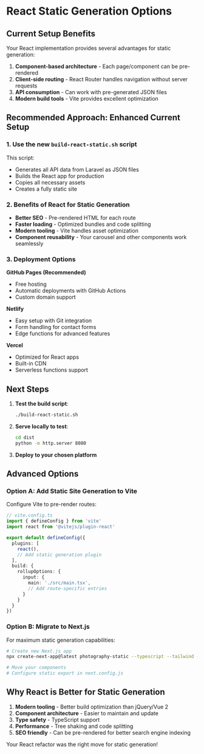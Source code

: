 # React Static Generation Options

## Current Setup Benefits

Your React implementation provides several advantages for static generation:

1. **Component-based architecture** - Each page/component can be pre-rendered
2. **Client-side routing** - React Router handles navigation without server requests
3. **API consumption** - Can work with pre-generated JSON files
4. **Modern build tools** - Vite provides excellent optimization

## Recommended Approach: Enhanced Current Setup

### 1. Use the new `build-react-static.sh` script

This script:
- Generates all API data from Laravel as JSON files
- Builds the React app for production
- Copies all necessary assets
- Creates a fully static site

### 2. Benefits of React for Static Generation

- **Better SEO** - Pre-rendered HTML for each route
- **Faster loading** - Optimized bundles and code splitting
- **Modern tooling** - Vite handles asset optimization
- **Component reusability** - Your carousel and other components work seamlessly

### 3. Deployment Options

**GitHub Pages (Recommended)**
- Free hosting
- Automatic deployments with GitHub Actions
- Custom domain support

**Netlify**
- Easy setup with Git integration
- Form handling for contact forms
- Edge functions for advanced features

**Vercel**
- Optimized for React apps
- Built-in CDN
- Serverless functions support

## Next Steps

1. **Test the build script**:
   ```bash
   ./build-react-static.sh
   ```

2. **Serve locally to test**:
   ```bash
   cd dist
   python -m http.server 8080
   ```

3. **Deploy to your chosen platform**

## Advanced Options

### Option A: Add Static Site Generation to Vite

Configure Vite to pre-render routes:

```typescript
// vite.config.ts
import { defineConfig } from 'vite'
import react from '@vitejs/plugin-react'

export default defineConfig({
  plugins: [
    react(),
    // Add static generation plugin
  ],
  build: {
    rollupOptions: {
      input: {
        main: './src/main.tsx',
        // Add route-specific entries
      }
    }
  }
})
```

### Option B: Migrate to Next.js

For maximum static generation capabilities:

```bash
# Create new Next.js app
npx create-next-app@latest photography-static --typescript --tailwind --eslint

# Move your components
# Configure static export in next.config.js
```

## Why React is Better for Static Generation

1. **Modern tooling** - Better build optimization than jQuery/Vue 2
2. **Component architecture** - Easier to maintain and update
3. **Type safety** - TypeScript support
4. **Performance** - Tree shaking and code splitting
5. **SEO friendly** - Can be pre-rendered for better search engine indexing

Your React refactor was the right move for static generation!
